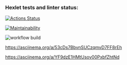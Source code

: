 ### Hexlet tests and linter status:
[![Actions Status](https://github.com/yakovlevaos/frontend-project-lvl1/workflows/hexlet-check/badge.svg)](https://github.com/yakovlevaos/frontend-project-lvl1/actions)

[![Maintainability](https://api.codeclimate.com/v1/badges/1ab82a2f8eed0df09fb6/maintainability)](https://codeclimate.com/github/yakovlevaos/frontend-project-lvl1/maintainability)

![workflow build](https://github.com/yakovlevaos/frontend-project-lvl1/actions/workflows/app-actions.yml/badge.svg?event=push)

https://asciinema.org/a/53cDs7BbvnSUCzqmvD7FF8rEh

https://asciinema.org/a/YF9dzE1HMtUsov00PxbfZhtNd